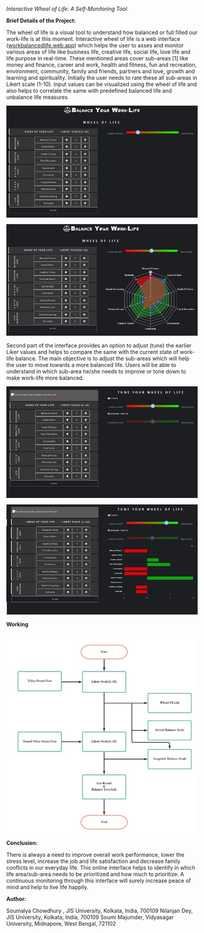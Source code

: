 ﻿*Interactive Wheel of Life: A Self-Monitoring Tool*

**Brief Details of the Project:**

The wheel of life is a visual tool to understand how balanced or full filled our work-life is at this moment. Interactive wheel of life is a web interface ([workbalancedlife.web.app](https://workbalancedlife.web.app/)) which helps the user to asses and monitor various areas of life like business life, creative life, social life, love life and life purpose in real-time. These mentioned areas cover sub-areas [1] like money and finance, career and work, health and fitness, fun and recreation, environment, community, family and friends, partners and love, growth and learning and spirituality. Initially the user needs to rate these all sub-areas in Likert scale (1-10). Input values can be visualized using the wheel of life and also helps to correlate the same with predefined balanced life and unbalance life measures.

![](/README_assets/Aspose.Words.f69da637-e1c0-45e9-99a2-d6c24bc66279.001.jpeg)

![](/README_assets/Aspose.Words.f69da637-e1c0-45e9-99a2-d6c24bc66279.002.jpeg)

Second part of the interface provides an option to adjust (tune) the earlier Liker values and helps to compare the same with the current state of work-life balance. The main objective is to adjust the sub-areas which will help the user to move towards a more balanced life. Users will be able to understand in which sub-area he/she needs to improve or tone down to make work-life more balanced.

![](/README_assets/Aspose.Words.f69da637-e1c0-45e9-99a2-d6c24bc66279.003.jpeg)

![](/README_assets/Aspose.Words.f69da637-e1c0-45e9-99a2-d6c24bc66279.004.jpeg)


**Working**

![](/README_assets/Aspose.Words.f69da637-e1c0-45e9-99a2-d6c24bc66279.005.jpeg)

**Conclusion:**

There is always a need to improve overall work performance, lower the stress level, increase the job and life satisfaction and decrease family conflicts in our everyday life. This online interface helps to identify in which life area/sub-area needs to be prioritized and how much to prioritize. A continuous monitoring through this interface will surely increase peace of mind and help to live life happily.



**Author:**

Soumalya Chowdhury , JIS University, Kolkata, India, 700109
Nilanjan Dey, JIS University, Kolkata, India, 700109
Soumi Majumder, Vidyasagar University, Midnapore, West Bengal, 721102 
